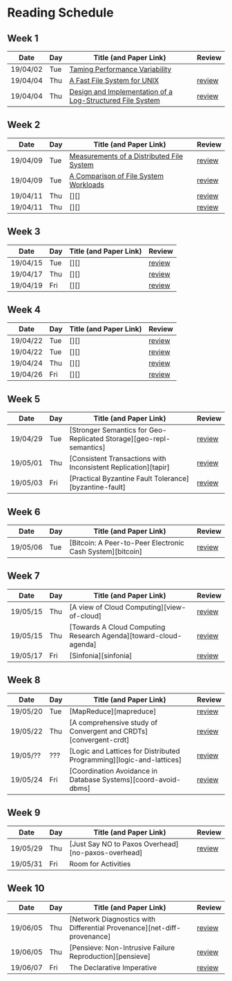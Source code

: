 # Reading Schedule

## Week 1

| Date     | Day | Title (and Paper Link)                                                        | Review                                       |
| -------- | --- | ----------------------------------------------------------------------------- | -------------------------------------------- |
| 19/04/02 | Tue | [Taming Performance Variability][tame-variability]                            |                                              |
| 19/04/04 | Thu | [A Fast File System for UNIX][fast-fs-unix]                                   | [review](./2019.04.04.FFS.review.md)     |
| 19/04/04 | Thu | [Design and Implementation of a Log-Structured File System][log-structure-fs] | [review](./2019.04.04.LSFS.md) |

## Week 2

| Date     | Day | Title (and Paper Link)                                  | Review                                             |
| -------- | --- | ------------------------------------------------------- | -------------------------------------------------- |
| 19/04/09 | Tue | [Measurements of a Distributed File System][measure-fs] | [review](./2019.04.08.review.md)                   |
| 19/04/09 | Tue | [A Comparison of File System Workloads][fs-workloads]   | [review](./2019.04.10.review.md)                   |
| 19/04/11 | Thu | [][]    | [review](./2019.04.12.chord.review.md)             |
| 19/04/11 | Thu | [][] | [review](./2019.04.12.lightweight-chord.review.md) |

## Week 3

| Date     | Day | Title (and Paper Link)                                  | Review                           |
| -------- | --- | ------------------------------------------------------- | -------------------------------- |
| 19/04/15 | Tue | [][]    | [review](./2019.04.15.review.md) |
| 19/04/17 | Thu | [][]     | [review](./2019.04.17.review.md) |
| 19/04/19 | Fri | [][]                       | [review](./2019.04.19.review.md) |

## Week 4

| Date     | Day | Title (and Paper Link)                                          | Review                                        |
| -------- | --- | --------------------------------------------------------------- | --------------------------------------------- |
| 19/04/22 | Tue | [][]                  | [review](./2019.04.22.statemachine.review.md) |
| 19/04/22 | Tue | [][]      | [review](./2019.04.22.consensus.review.md)    |
| 19/04/24 | Thu | [][]                          | [review](./2019.04.24.review.md)              |
| 19/04/26 | Fri | [][] | [review](./2019.04.26.review.md)              |

## Week 5

| Date     | Day | Title (and Paper Link)                                              | Review                           |
| -------- | --- | ------------------------------------------------------------------- | -------------------------------- |
| 19/04/29 | Tue | [Stronger Semantics for Geo-Replicated Storage][geo-repl-semantics] | [review](./2019.04.29.review.md) |
| 19/05/01 | Thu | [Consistent Transactions with Inconsistent Replication][tapir]      | [review](./2019.05.01.review.md) |
| 19/05/03 | Fri | [Practical Byzantine Fault Tolerance][byzantine-fault]              | [review](./2019.05.03.review.md) |

## Week 6

| Date     | Day | Title (and Paper Link)                                    | Review                           |
| -------- | --- | --------------------------------------------------------- | -------------------------------- |
| 19/05/06 | Tue | [Bitcoin: A Peer-to-Peer Electronic Cash System][bitcoin] | [review](./2019.05.06.review.md) |

## Week 7

| Date     | Day | Title (and Paper Link)                                            | Review                                        |
| -------- | --- | ----------------------------------------------------------------- | --------------------------------------------- |
| 19/05/15 | Thu | [A view of Cloud Computing][view-of-cloud]                        | [review](./2019.05.15.view-cloud.review.md)   |
| 19/05/15 | Thu | [Towards A Cloud Computing Research Agenda][toward-cloud-agenda]  | [review](./2019.05.15.cloud-agenda.review.md) |
| 19/05/17 | Fri | [Sinfonia][sinfonia]                                              | [review](./2019.05.17.review.md)              |

## Week 8

| Date     | Day | Title (and Paper Link)                                               | Review                           |
| -------- | --- | -------------------------------------------------------------------- | -------------------------------- |
| 19/05/20 | Tue | [MapReduce][mapreduce]                                               | [review](./2019.05.20.review.md) |
| 19/05/22 | Thu | [A comprehensive study of Convergent and CRDTs][convergent-crdt]     | [review](./2019.05.22.review.md) |
| 19/05/?? | ??? | [Logic and Lattices for Distributed Programming][logic-and-lattices] | [review](./2019.05.xx.review.md) |
| 19/05/24 | Fri | [Coordination Avoidance in Database Systems][coord-avoid-dbms]       | [review](./2019.05.24.review.md) |

## Week 9

| Date     | Day | Title (and Paper Link)                             | Review                           |
| -------- | --- | -------------------------------------------------- | -------------------------------- |
| 19/05/29 | Thu | [Just Say NO to Paxos Overhead][no-paxos-overhead] | [review](./2019.05.29.review.md) |
| 19/05/31 | Fri | Room for Activities                                |                                  |

## Week 10

| Date     | Day | Title (and Paper Link)                                                  | Review                                    |
| -------- | --- | ----------------------------------------------------------------------- | ----------------------------------------- |
| 19/06/05 | Thu | [Network Diagnostics with Differential Provenance][net-diff-provenance] | [review](./2019.06.05.network.review.md)  |
| 19/06/05 | Thu | [Pensieve: Non-Intrusive Failure Reproduction][pensieve]                | [review](./2019.06.05.pensieve.review.md) |
| 19/06/07 | Fri | The Declarative Imperative                                              | [review](./2019.06.07.review.md)          |


<!-- Paper Links -->
[tame-variability]:     https://www.usenix.org/node/222562
[fast-fs-unix]:         https://people.eecs.berkeley.edu/~brewer/cs262/FFS.pdf
[log-structure-fs]:     https://dl.acm.org/citation.cfm?id=146943
[measure-fs]:           https://people.eecs.berkeley.edu/~prabal/resources/osprelim/BHK+91.pdf
[fs-workloads]:         https://www.microsoft.com/en-us/research/wp-content/uploads/2000/06/fs-workloads.pdf

